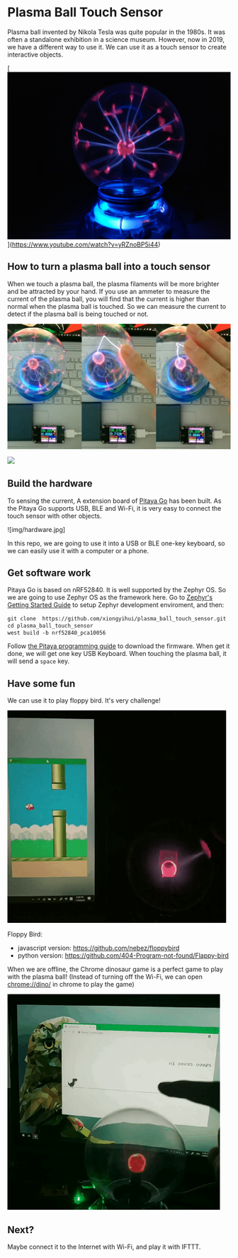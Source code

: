 Plasma Ball Touch Sensor
========================

 Plasma ball invented by Nikola Tesla  was quite popular in the 1980s. It was often a standalone exhibition in a science museum. However, now in 2019, we have a different way to use it. We can use it as a touch sensor to create interactive objects.

[[![](img/plasma_ball.jpg)]()](https://www.youtube.com/watch?v=yRZnoBP5i44)

## How to turn a plasma ball into a touch sensor

When we touch a plasma ball, the plasma filaments will be more brighter and be attracted by your hand. If you use an ammeter to measure the current of the plasma ball, you will find that the current is higher than normal when the plasma ball is touched. So we can measure the current to detect if the plasma ball is being touched or not.

![](img/current_changes.jpg)

![](img/sensing_current.gif)

## Build the hardware
To sensing the current, A extension board of [Pitaya Go](https://github.com/makerdiary/pitaya-go) has been built. As the Pitaya Go supports USB, BLE and Wi-Fi, it is very easy to connect the touch sensor with other objects.

![img/hardware.jpg]

In this repo, we are going to use it into a USB or BLE one-key keyboard, so we can easily use it with a computer or a phone.

## Get software work
Pitaya  Go is based on nRF52840. It is well supported by the Zephyr OS. So we are going to use Zephyr OS as the framework here. Go to [Zephyr's Getting Started Guide](https://docs.zephyrproject.org/latest/getting_started/index.html) to setup Zephyr development enviroment, and then:

```
git clone  https://github.com/xiongyihui/plasma_ball_touch_sensor.git
cd plasma_ball_touch_sensor
west build -b nrf52840_pca10056
```

Follow [the Pitaya programming guide](https://wiki.makerdiary.com/pitaya-go/programming/) to download the firmware. When get it done, we will get one key USB Keyboard. When touching the plasma ball, it will send a `space` key.

## Have some fun
We can use it to play floppy bird. It's very challenge!

![](img/play_floppy_bird_with_plasma_ball.gif)

Floppy Bird:

+ javascript version: https://github.com/nebez/floppybird
+ python version: https://github.com/404-Program-not-found/Flappy-bird

When we are offline, the Chrome dinosaur game is a perfect game to play with the plasma ball! (Instead of turning off the Wi-Fi, we can open [chrome://dino/](chrome://dino/) in chrome to play the game)

![](img/play_chrome_dinosaur_game.gif)

## Next?
Maybe connect it to the Internet with Wi-Fi, and play it with IFTTT.
